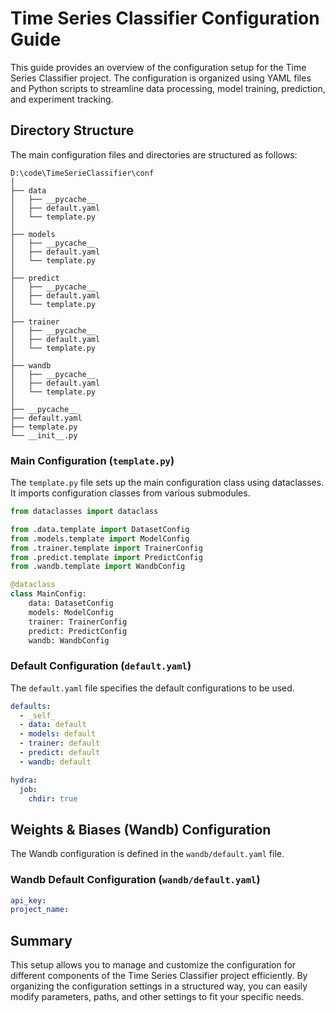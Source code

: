 # Time Series Classifier Configuration Guide

This guide provides an overview of the configuration setup for the Time Series Classifier project. The configuration is organized using YAML files and Python scripts to streamline data processing, model training, prediction, and experiment tracking.

## Directory Structure

The main configuration files and directories are structured as follows:

```
D:\code\TimeSerieClassifier\conf
│
├── data
│   ├── __pycache__
│   ├── default.yaml
│   └── template.py
│
├── models
│   ├── __pycache__
│   ├── default.yaml
│   └── template.py
│
├── predict
│   ├── __pycache__
│   ├── default.yaml
│   └── template.py
│
├── trainer
│   ├── __pycache__
│   ├── default.yaml
│   └── template.py
│
├── wandb
│   ├── __pycache__
│   ├── default.yaml
│   └── template.py
│
├── __pycache__
├── default.yaml
├── template.py
└── __init__.py
```

### Main Configuration (`template.py`)

The `template.py` file sets up the main configuration class using dataclasses. It imports configuration classes from various submodules.

```python
from dataclasses import dataclass

from .data.template import DatasetConfig
from .models.template import ModelConfig
from .trainer.template import TrainerConfig
from .predict.template import PredictConfig
from .wandb.template import WandbConfig

@dataclass
class MainConfig:
    data: DatasetConfig
    models: ModelConfig
    trainer: TrainerConfig
    predict: PredictConfig
    wandb: WandbConfig
```

### Default Configuration (`default.yaml`)

The `default.yaml` file specifies the default configurations to be used.

```yaml
defaults:
  - _self_
  - data: default
  - models: default
  - trainer: default
  - predict: default
  - wandb: default

hydra:
  job:
    chdir: true
```


## Weights & Biases (Wandb) Configuration

The Wandb configuration is defined in the `wandb/default.yaml` file.

### Wandb Default Configuration (`wandb/default.yaml`)

```yaml
api_key: 
project_name: 
```

## Summary

This setup allows you to manage and customize the configuration for different components of the Time Series Classifier project efficiently. By organizing the configuration settings in a structured way, you can easily modify parameters, paths, and other settings to fit your specific needs.